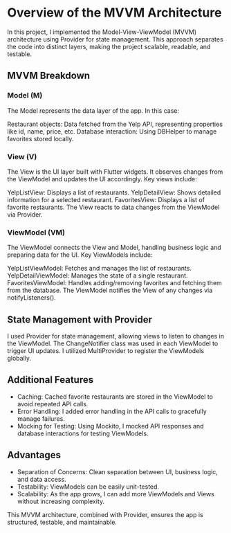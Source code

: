 # Overview of the MVVM Architecture
In this project, I implemented the Model-View-ViewModel (MVVM) architecture using Provider for state management. This approach separates the code into distinct layers, making the project scalable, readable, and testable.

## MVVM Breakdown
### Model (M)
The Model represents the data layer of the app. In this case:

Restaurant objects: Data fetched from the Yelp API, representing properties like id, name, price, etc.
Database interaction: Using DBHelper to manage favorites stored locally.
### View (V)
The View is the UI layer built with Flutter widgets. It observes changes from the ViewModel and updates the UI accordingly. Key views include:

YelpListView: Displays a list of restaurants.
YelpDetailView: Shows detailed information for a selected restaurant.
FavoritesView: Displays a list of favorite restaurants.
The View reacts to data changes from the ViewModel via Provider.

### ViewModel (VM)
The ViewModel connects the View and Model, handling business logic and preparing data for the UI. Key ViewModels include:

YelpListViewModel: Fetches and manages the list of restaurants.
YelpDetailViewModel: Manages the state of a single restaurant.
FavoritesViewModel: Handles adding/removing favorites and fetching them from the database.
The ViewModel notifies the View of any changes via notifyListeners().

## State Management with Provider
I used Provider for state management, allowing views to listen to changes in the ViewModel. The ChangeNotifier class was used in each ViewModel to trigger UI updates. I utilized MultiProvider to register the ViewModels globally.

## Additional Features
- Caching: Cached favorite restaurants are stored in the ViewModel to avoid repeated API calls.
- Error Handling: I added error handling in the API calls to gracefully manage failures.
- Mocking for Testing: Using Mockito, I mocked API responses and database interactions for testing ViewModels.

## Advantages
- Separation of Concerns: Clean separation between UI, business logic, and data access.
- Testability: ViewModels can be easily unit-tested.
- Scalability: As the app grows, I can add more ViewModels and Views without increasing complexity.

This MVVM architecture, combined with Provider, ensures the app is structured, testable, and maintainable.
